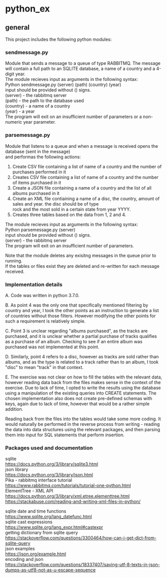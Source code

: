# python_ex
## general
This project includes the following python modules:
### sendmessage.py
Module that sends a message to a queue of type RABBITMQ. The message will contain a full path to an SQLITE database, a name of a country and a 4-digit year.  
The module recieves input as arguments in the following syntax:  
Python sendmessage.py (server) (path) (country) (year)  
input should be provided without () signs.  
(server) - the rabbitmq server  
(path) - the path to the database used  
(country) - a name of a country  
(year) - a year  
The program will exit on an insufficient number of parameters or a non-numeric year parameter.
### parsemessage.py
Module that listens to a queue and when a message is received opens the database (sent in the message)  
and performas the following actions:    
1. Create CSV file containing a list of name of a country and the number of purchases performed in it  
2. Creates CSV file containing a list of name of a country and the number of items purchased in it  
3. Create a JSON file containing a name of a country and the list of all albums purchased in it  
4. Create an XML file contiaining a name of a disc, the country, amount of sales and year. the disc should be of type  
rock and the most sold in a certain state from year YYYY.  
5. Creates three tables based on the data from 1, 2 and 4. 

The module recieves input as arguments in the following syntax:  
Python parsemessage.py (server)  
input should be provided without () signs.  
(server) - the rabbitmq server  
The program will exit on an insufficient number of parameters.  

Note that the module deletes any exisitng messages in the queue prior to running.  
If the tables or files exist they are deleted and re-written for each message received.

### Implementation details
A. Code was written in python 3.7.0.

B. As point 4 was the only one that specifically mentioned filtering by country and year, I took the other points as an instruction to generate a list of countries without those filters. However modifying the other points for such a requirement is relatively simple.

C. Point 3 is unclear regarding "albums purchased", as the tracks are purchased, and it is unclear whether a partial purchase of tracks qualifies as a purchase of an album. Checking to see if an entire album was purchased was not implemented at this point.  

D. Similarly, point 4 refers to a disc, however as tracks are sold rather than albums, and as the type is related to a track rather than to an album, I took "disc" to mean "track" in that context.

E. The exercise was not clear on how to fill the tables with the relevant data, however reading data back from the files makes sense in the context of the exercise. Due to lack of time, I opted to write the results using the database using a manipulation of the existing queries into CREATE statements. The chosen implementation also does not create pre-defined schemas with keys, again due to lack of time, however that would be a rather simple addition.

Reading back from the files into the tables would take some more coding. It would naturally be performed in the reverse process from writing - reading the data into data structures using the relevant packages, and then parsing them into input for SQL statements that perform insertion.

### Packages used and documentation
sqlite  
https://docs.python.org/3/library/sqlite3.html  
json library  
https://docs.python.org/3/library/json.html  
Pika - rabbitmq interface tutorial  
https://www.rabbitmq.com/tutorials/tutorial-one-python.html  
ElementTree - XML API  
https://docs.python.org/3/library/xml.etree.elementtree.html
https://stackabuse.com/reading-and-writing-xml-files-in-python/

sqlite date and time functions  
https://www.sqlite.org/lang_datefunc.html  
sqlite cast expressions  
https://www.sqlite.org/lang_expr.html#castexpr  
getting dictionary from sqlite query  
https://stackoverflow.com/questions/3300464/how-can-i-get-dict-from-sqlite-query  
json examples  
https://json.org/example.html  
encoding and json  
https://stackoverflow.com/questions/18337407/saving-utf-8-texts-in-json-dumps-as-utf8-not-as-u-escape-sequence

